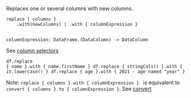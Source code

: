 <?xml version='1.0' encoding='UTF-8'?><topic xsi:noNamespaceSchemaLocation="https://resources.jetbrains.com/stardust/topic.v2.xsd" meta-keywords="" xmlns:xsi="http://www.w3.org/2001/XMLSchema-instance" id="replace" title="replace" _md-based="true"> 
<p _o="92" _o-sc="3,0" _o-l="3" _o-e="4,0" _o-tl="-1" _o-s="3,0" _o-cl="0" id="493a554a">Replaces one or several columns with new columns.</p>
<code _o="143" _o-sc="6,0" _o-l="5" _o-e="10,3" _o-tl="124" _o-s="5,0" style="block" _o-cl="0" id="1b2c3bfa" lang="kotlin">replace { columns }
    .with(newColumns) | .with { columnExpression }

columnExpression: DataFrame.(DataColumn) -> DataColumn
</code>
<p _o="285" _o-sc="12,0" _o-l="12" _o-e="13,0" _o-tl="-1" _o-s="12,0" _o-cl="0" id="ee85992c">See <a _o="289" _o-sc="12,5" LinkStatus="UNKNOWN" _o-l="12" _o-e="12,42" _o-tl="-1" _o-s="12,4" href="ColumnSelectors.md" _o-cl="4" id="53105fd1">column selectors</a></p>

<code _o="350" _o-sc="17,0" _o-l="16" _o-e="20,3" _o-tl="-1" _o-s="16,0" style="block" _o-cl="0" id="562c6bd5" lang="kotlin">df.replace { name }.with { name.firstName }
df.replace { stringCols() }.with { it.lowercase() }
df.replace { age }.with { 2021 - age named "year" }
</code>

<p _o="526" _o-sc="24,0" _o-l="24" _o-e="25,0" _o-tl="-1" _o-s="24,0" _o-cl="0" id="d812bc41">Note: <code _o="532" _o-sc="24,7" _o-l="24" _o-e="24,54" _o-tl="-1" _o-s="24,6" _o-cl="6" id="35eba045">replace { columns }.with { columnExpression } </code> is equivalent to <code _o="598" _o-sc="24,73" _o-l="24" _o-e="24,117" _o-tl="-1" _o-s="24,72" _o-cl="72" id="8cded94a">convert { columns }.to { columnExpression }</code>. See <a _o="649" _o-sc="24,124" LinkStatus="UNKNOWN" _o-l="24" _o-e="24,144" _o-tl="-1" _o-s="24,123" href="convert.md" _o-cl="123" id="17603648">convert</a></p>
</topic>